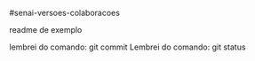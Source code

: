 #senai-versoes-colaboracoes

readme de exemplo


lembrei do comando: git commit
Lembrei do comando: git status
 